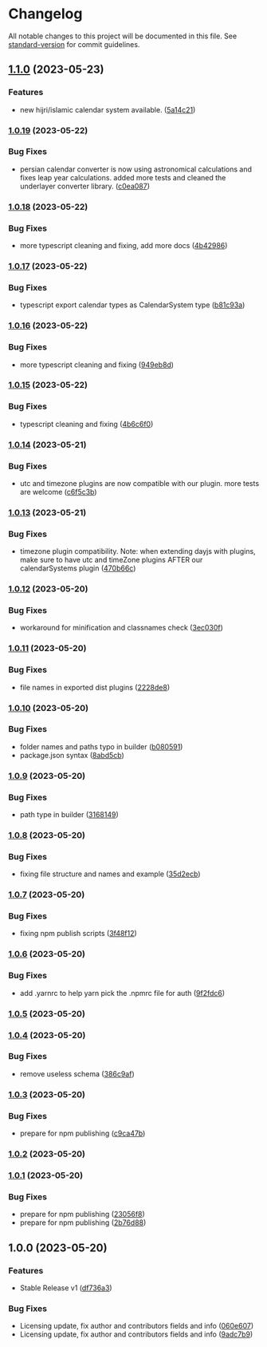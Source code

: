 # Changelog

All notable changes to this project will be documented in this file. See [standard-version](https://github.com/conventional-changelog/standard-version) for commit guidelines.

## [1.1.0](https://github.com/calidy-com/dayjs-calendarsystems/compare/v1.0.19...v1.1.0) (2023-05-23)


### Features

* new hijri/islamic calendar system available. ([5a14c21](https://github.com/calidy-com/dayjs-calendarsystems/commit/5a14c21ec6ff01744fe4bb236cc67e6c3db69e69))

### [1.0.19](https://github.com/calidy-com/dayjs-calendarsystems/compare/v1.0.18...v1.0.19) (2023-05-22)


### Bug Fixes

* persian calendar converter is now using astronomical calculations and fixes leap year calculations. added more tests and cleaned the underlayer converter library. ([c0ea087](https://github.com/calidy-com/dayjs-calendarsystems/commit/c0ea087098f281e0790754f3872770c435ac59cd))

### [1.0.18](https://github.com/calidy-com/dayjs-calendarsystems/compare/v1.0.17...v1.0.18) (2023-05-22)


### Bug Fixes

* more typescript cleaning and fixing, add more docs ([4b42986](https://github.com/calidy-com/dayjs-calendarsystems/commit/4b429864b99f3c7355b9b70791f348425548b64f))

### [1.0.17](https://github.com/calidy-com/dayjs-calendarsystems/compare/v1.0.16...v1.0.17) (2023-05-22)


### Bug Fixes

* typescript export calendar types as CalendarSystem type ([b81c93a](https://github.com/calidy-com/dayjs-calendarsystems/commit/b81c93a43798813d156aec427594fa182133143a))

### [1.0.16](https://github.com/calidy-com/dayjs-calendarsystems/compare/v1.0.15...v1.0.16) (2023-05-22)


### Bug Fixes

* more typescript cleaning and fixing ([949eb8d](https://github.com/calidy-com/dayjs-calendarsystems/commit/949eb8d88644fe0ba45de75a19b1995867eddb48))

### [1.0.15](https://github.com/calidy-com/dayjs-calendarsystems/compare/v1.0.14...v1.0.15) (2023-05-22)


### Bug Fixes

* typescript cleaning and fixing ([4b6c6f0](https://github.com/calidy-com/dayjs-calendarsystems/commit/4b6c6f04a4a2e8c70634109863e5830f4219fd52))

### [1.0.14](https://github.com/calidy-com/dayjs-calendarsystems/compare/v1.0.13...v1.0.14) (2023-05-21)


### Bug Fixes

* utc and timezone plugins are now compatible with our plugin. more tests are welcome ([c6f5c3b](https://github.com/calidy-com/dayjs-calendarsystems/commit/c6f5c3b4601f71b2e0971c489f0766ac87440fac))

### [1.0.13](https://github.com/calidy-com/dayjs-calendarsystems/compare/v1.0.12...v1.0.13) (2023-05-21)


### Bug Fixes

* timezone plugin compatibility. Note: when extending dayjs with plugins, make sure to have utc and timeZone plugins AFTER our calendarSystems plugin ([470b66c](https://github.com/calidy-com/dayjs-calendarsystems/commit/470b66c93c4a2de84110e4c317073b8db65e7501))

### [1.0.12](https://github.com/calidy-com/dayjs-calendarsystems/compare/v1.0.11...v1.0.12) (2023-05-20)


### Bug Fixes

* workaround for minification and classnames check ([3ec030f](https://github.com/calidy-com/dayjs-calendarsystems/commit/3ec030fc5606ccc21cc900fe25ba7a222288ea6b))

### [1.0.11](https://github.com/calidy-com/dayjs-calendarsystems/compare/v1.0.10...v1.0.11) (2023-05-20)


### Bug Fixes

* file names in exported dist plugins ([2228de8](https://github.com/calidy-com/dayjs-calendarsystems/commit/2228de85050500c94978b6de4928cd41ba165904))

### [1.0.10](https://github.com/calidy-com/dayjs-calendarsystems/compare/v1.0.9...v1.0.10) (2023-05-20)


### Bug Fixes

* folder names and paths typo in builder ([b080591](https://github.com/calidy-com/dayjs-calendarsystems/commit/b080591b34d86d9d6c6f7f7ee89c8bdb81e6d7da))
* package.json syntax ([8abd5cb](https://github.com/calidy-com/dayjs-calendarsystems/commit/8abd5cb4a94937c63fc422a2724fda56dc478880))

### [1.0.9](https://github.com/calidy-com/dayjs-calendarsystems/compare/v1.0.8...v1.0.9) (2023-05-20)


### Bug Fixes

* path type in builder ([3168149](https://github.com/calidy-com/dayjs-calendarsystems/commit/316814968d3ee10f8f5c78eb8c514b36c721e00c))

### [1.0.8](https://github.com/calidy-com/dayjs-calendarsystems/compare/v1.0.7...v1.0.8) (2023-05-20)


### Bug Fixes

* fixing file structure and names and example ([35d2ecb](https://github.com/calidy-com/dayjs-calendarsystems/commit/35d2ecbf814a5a4d0ebf4bd8e434800002ac8866))

### [1.0.7](https://github.com/calidy-com/dayjs-calendarsystems/compare/v1.0.6...v1.0.7) (2023-05-20)


### Bug Fixes

* fixing npm publish scripts ([3f48f12](https://github.com/calidy-com/dayjs-calendarsystems/commit/3f48f12d3358dfb92338915056b2c4feceeee452))

### [1.0.6](https://github.com/calidy-com/dayjs-calendarsystems/compare/v1.0.5...v1.0.6) (2023-05-20)


### Bug Fixes

* add .yarnrc to help yarn pick the .npmrc file for auth ([9f2fdc6](https://github.com/calidy-com/dayjs-calendarsystems/commit/9f2fdc637556986cd62d295249f6ad07ef816725))

### [1.0.5](https://github.com/calidy-com/dayjs-calendarsystems/compare/v1.0.4...v1.0.5) (2023-05-20)

### [1.0.4](https://github.com/calidy-com/dayjs-calendarsystems/compare/v1.0.3...v1.0.4) (2023-05-20)


### Bug Fixes

* remove useless schema ([386c9af](https://github.com/calidy-com/dayjs-calendarsystems/commit/386c9afe7deeb62a6906e81628f4db55b05cea6e))

### [1.0.3](https://github.com/calidy-com/dayjs-calendarsystems/compare/v1.0.2...v1.0.3) (2023-05-20)


### Bug Fixes

* prepare for npm publishing ([c9ca47b](https://github.com/calidy-com/dayjs-calendarsystems/commit/c9ca47bc77427126101ebea1208c3f2f3cfd7c19))

### [1.0.2](https://github.com/calidy-com/dayjs-calendarsystems/compare/v1.0.1...v1.0.2) (2023-05-20)

### [1.0.1](https://github.com/calidy-com/dayjs-calendarsystems/compare/v1.0.0...v1.0.1) (2023-05-20)


### Bug Fixes

* prepare for npm publishing ([23056f8](https://github.com/calidy-com/dayjs-calendarsystems/commit/23056f8682f38c7d581cbfc3636ed1d9b3e9f649))
* prepare for npm publishing ([2b76d88](https://github.com/calidy-com/dayjs-calendarsystems/commit/2b76d884f25322fd6dadaa8a0cc8e0785deae20d))

## 1.0.0 (2023-05-20)


### Features

* Stable Release v1 ([df736a3](https://github.com/calidy-com/dayjs-calendarsystems/commit/df736a34477a399e0da5706711579428c5c18a82))


### Bug Fixes

* Licensing update, fix author and contributors fields and info ([060e607](https://github.com/calidy-com/dayjs-calendarsystems/commit/060e60770ca8cc36280ea059a093054c4fa89a40))
* Licensing update, fix author and contributors fields and info ([9adc7b9](https://github.com/calidy-com/dayjs-calendarsystems/commit/9adc7b9f1c7125fa245c11f709872d878ee2886b))
